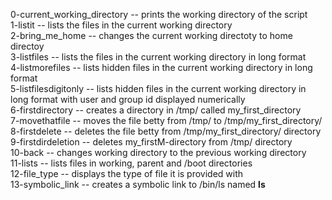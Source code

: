 0-current_working_directory -- prints the working directory of the script\
1-listit -- lists the files in the current working directory\
2-bring_me_home -- changes the current working directoty to home directoy\
3-listfiles -- lists the files in the current working directory in long format\
4-listmorefiles -- lists hidden files in the current working directory in long format\
5-listfilesdigitonly -- lists hidden files in the current working directory in long format with user and group id displayed numerically\
6-firstdirectory -- creates a directory in /tmp/ called my_first_directory\
7-movethatfile -- moves the file betty from /tmp/ to /tmp/my_first_directory/ \
8-firstdelete -- deletes the file betty from /tmp/my_first_directory/ directory\
9-firstdirdeletion  -- deletes my_firstM-directory from /tmp/ directory\
10-back -- changes working directory to the previous working directory\
11-lists  -- lists files in working, parent and /boot directories\
12-file_type -- displays the type of file it is provided with\
13-symbolic_link -- creates a symbolic link to /bin/ls named __ls__
